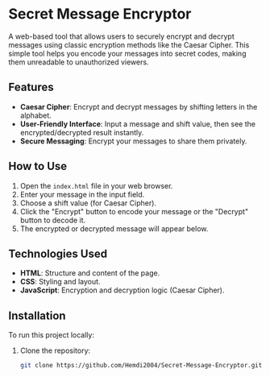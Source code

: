 # Secret Message Encryptor

A web-based tool that allows users to securely encrypt and decrypt messages using classic encryption methods like the Caesar Cipher. This simple tool helps you encode your messages into secret codes, making them unreadable to unauthorized viewers.

## Features

- **Caesar Cipher**: Encrypt and decrypt messages by shifting letters in the alphabet.
- **User-Friendly Interface**: Input a message and shift value, then see the encrypted/decrypted result instantly.
- **Secure Messaging**: Encrypt your messages to share them privately.

## How to Use

1. Open the `index.html` file in your web browser.
2. Enter your message in the input field.
3. Choose a shift value (for Caesar Cipher).
4. Click the "Encrypt" button to encode your message or the "Decrypt" button to decode it.
5. The encrypted or decrypted message will appear below.

## Technologies Used

- **HTML**: Structure and content of the page.
- **CSS**: Styling and layout.
- **JavaScript**: Encryption and decryption logic (Caesar Cipher).

## Installation

To run this project locally:

1. Clone the repository:
   ```bash
   git clone https://github.com/Hemdi2004/Secret-Message-Encryptor.git
